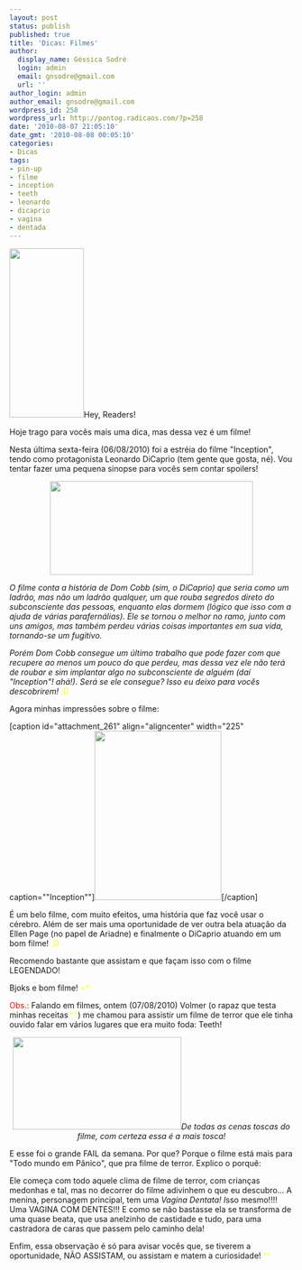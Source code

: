 ```yaml
---
layout: post
status: publish
published: true
title: 'Dicas: Filmes'
author:
  display_name: Géssica Sodré
  login: admin
  email: gnsodre@gmail.com
  url: ''
author_login: admin
author_email: gnsodre@gmail.com
wordpress_id: 258
wordpress_url: http://pontog.radicaos.com/?p=258
date: '2010-08-07 21:05:10'
date_gmt: '2010-08-08 00:05:10'
categories:
- Dicas
tags:
- pin-up
- filme
- inception
- teeth
- leonardo
- dicaprio
- vagina
- dentada
---
```

<p><a href="http://pontog.radicaos.com/wp-content/uploads/2010/08/PinUp_2.png"><img class="alignleft size-medium wp-image-259" title="PinUp_2" src="http://pontog.radicaos.com/wp-content/uploads/2010/08/PinUp_2-132x300.png" alt="" width="132" height="300" /></a>Hey, Readers!</p>
<p>Hoje trago para vocês mais uma dica, mas dessa vez é um filme!</p>
<p>Nesta última sexta-feira (06/08/2010) foi a estréia do filme "Inception", tendo como protagonista Leonardo DiCaprio (tem gente que gosta, né). Vou tentar fazer uma pequena sinopse para vocês sem contar spoilers!</p>
<p style="text-align: center;"><a href="http://img534.imageshack.us/img534/9581/inception3sm.jpg"><img class="aligncenter" title="Inception" src="http://img534.imageshack.us/img534/9581/inception3sm.jpg" alt="" width="360" height="166" /></a></p>
<p><em>O filme conta a história de Dom Cobb (sim, o DiCaprio) que seria como um ladrão, mas não um ladrão qualquer, um que rouba segredos direto do subconsciente das pessoas, enquanto elas dormem (lógico que isso com a ajuda de várias parafernálias). Ele se tornou o melhor no ramo, junto com uns amigos, mas também perdeu várias coisas importantes em sua vida, tornando-se um fugitivo.</em></p>
<p><em>Porém Dom Cobb consegue um último trabalho que pode fazer com que recupere ao menos um pouco do que perdeu, mas dessa vez ele não terá de roubar e sim implantar algo no subconsciente de alguém (daí "Inception"! ahá!). Será se ele consegue? Isso eu deixo para vocês descobrirem! <span style="color: #ffff00;">;D</span></em></p>
<p>Agora minhas impressões sobre o filme:</p>
<p>[caption id="attachment_261" align="aligncenter" width="225" caption="&quot;Inception&quot;"]<a href="http://pontog.radicaos.com/wp-content/uploads/2010/08/DSC05131.jpg"><img class="size-medium wp-image-261" title="Poster &quot;A Origem&quot;" src="http://pontog.radicaos.com/wp-content/uploads/2010/08/DSC05131-225x300.jpg" alt="" width="225" height="300" /></a>[/caption]</p>
<p>É um belo filme, com muito efeitos, uma história que faz você usar o cérebro. Além de ser mais uma oportunidade de ver outra bela atuação da Ellen Page (no papel de Ariadne) e finalmente o DiCaprio atuando em um bom filme! <span style="color: #ffff00;">;D</span></p>
<p>Recomendo bastante que assistam e que façam isso com o filme LEGENDADO!</p>
<p>Bjoks e bom filme! <span style="color: #ffff00;">=*</span></p>
<p><span style="color: #ff0000;">Obs.:</span> Falando em filmes, ontem (07/08/2010) Volmer (o rapaz que testa minhas receitas <span style="color: #ffff00;">^^</span>) me chamou para assistir um filme de terror que ele tinha ouvido falar em vários lugares que era muito foda: Teeth!</p>
<address style="text-align: center;"><a href="http://007blog.net/fotos/2007/12/fotos-e-videos-do-filme-teeth.jpg"><img class="aligncenter" title="Teeth" src="http://007blog.net/fotos/2007/12/fotos-e-videos-do-filme-teeth.jpg" alt="" width="299" height="164" /></a>De todas as cenas toscas do filme, com certeza essa é a mais tosca!</address>
<address style="text-align: center;"> </address>
<p>E esse foi o grande FAIL da semana. Por que? Porque o filme está mais para "Todo mundo em Pânico", que pra filme de terror. Explico o porquê:</p>
<p>Ele começa com todo aquele clima de filme de terror, com crianças medonhas e tal, mas no decorrer do filme adivinhem o que eu descubro... A menina, personagem principal, tem uma <em>Vagina Dentata! I</em>sso mesmo!!!! Uma VAGINA COM DENTES!!! E como se não bastasse ela se transforma de uma quase beata, que usa anelzinho de castidade e tudo, para uma castradora de caras que passem pelo caminho dela!</p>
<p>Enfim, essa observação é só para avisar vocês que, se tiverem a oportunidade, NÃO ASSISTAM, ou assistam e matem a curiosidade! <span style="color: #ffff00;">^^</span></p>
